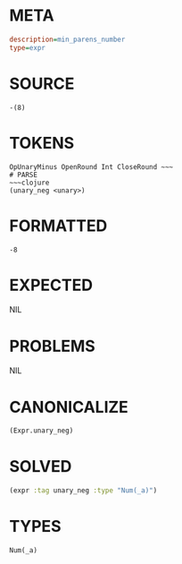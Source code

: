 # META
~~~ini
description=min_parens_number
type=expr
~~~
# SOURCE
~~~roc
-(8)
~~~
# TOKENS
~~~text
OpUnaryMinus OpenRound Int CloseRound ~~~
# PARSE
~~~clojure
(unary_neg <unary>)
~~~
# FORMATTED
~~~roc
-8
~~~
# EXPECTED
NIL
# PROBLEMS
NIL
# CANONICALIZE
~~~clojure
(Expr.unary_neg)
~~~
# SOLVED
~~~clojure
(expr :tag unary_neg :type "Num(_a)")
~~~
# TYPES
~~~roc
Num(_a)
~~~
